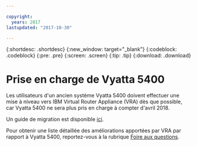 ```yaml
---

copyright:
  years: 2017
lastupdated: "2017-10-30"

---
```


{:shortdesc: .shortdesc}
{:new_window: target="_blank"}
{:codeblock: .codeblock}
{:pre: .pre}
{:screen: .screen}
{:tip: .tip}
{:download: .download}

# Prise en charge de Vyatta 5400

Les utilisateurs d'un ancien système Vyatta 5400 doivent effectuer une mise à niveau vers IBM Virtual Router Appliance (VRA) dès que possible, car Vyatta 5400 ne sera plus pris en charge à compter d'avril 2018. 

Un guide de migration est disponible [ici](http://wpc.c320.edgecastcdn.net/00C320/Vyatta%205400%20to%20Virtual%20Router%20Appliance%20Upgrade%20Options.pdf).

Pour obtenir une liste détaillée des améliorations apportées par VRA par rapport à Vyatta 5400, reportez-vous à la rubrique [Foire aux questions](faqs.html#what-improvements-does-the-virtual-router-appliance-vyatta-5600-have-over-the-vyatta-5400-). 
